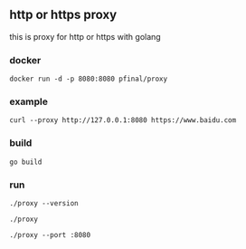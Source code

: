 ## http or https proxy

this is proxy for http or https with golang

### docker

```
docker run -d -p 8080:8080 pfinal/proxy
```

### example

```
curl --proxy http://127.0.0.1:8080 https://www.baidu.com
```


### build

```
go build
```


### run

```
./proxy --version

./proxy

./proxy --port :8080
```
